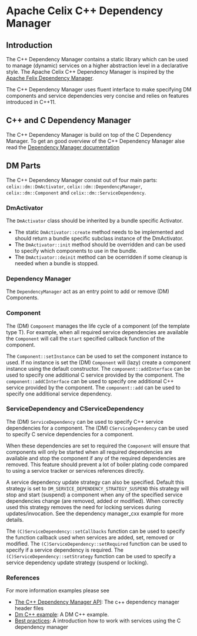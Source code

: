# Apache Celix C++ Dependency Manager

## Introduction

The C++ Dependency Manager contains a static library which can be used to manage (dynamic) services on a higher abstraction level in a declarative style. 
The Apache Celix C++ Dependency Manager is inspired by the [Apache Felix Dependency Manager](http://felix.apache.org/documentation/subprojects/apache-felix-dependency-manager.html).

The C++ Dependency Manager uses fluent interface to make specifying DM components and service dependencies very concise and relies on features introduced in C++11.



## C++ and C Dependency Manager

The C++ Dependency Manager is build on top of the C Dependency Manager.
To get an good overview of the C++ Dependency Manager alse read the [Dependency Manager documentation](../dependency_manager/README.md) 

## DM Parts

The C++ Dependency Manager consist out of four main parts: `celix::dm::DmActivator`, `celix::dm::DependencyManager`, `celix::dm::Component` and `celix::dm::ServiceDependency`.

### DmActivator

The `DmActivator` class should be inherited by a bundle specific Activator. 

- The static `DmActivator::create` method needs to be implemented and should return a bundle specific subclass instance of the DmActivator.
- The `DmActivator::init` method should be overridden and can be used to specify which components to use in the bundle.
- The `DmActivator::deinit` method can be ocerridden if some cleanup is needed when a bundle is stopped.

### Dependency Manager

The `DependencyManager` act as an entry point to add or remove (DM) Components. 

### Component



The (DM) `Component` manages the life cycle of a component (of the template type T). For example, when all required service dependencies are available the `Component` will call the `start` specified callback function of the component.

The `Component::setInstance` can be used to set the component instance to used. If no instance is set the (DM) `Component` will (lazy) create a component instance using the default constructor.
The `component::addInterface` can be used to specify one additional C service provided by the component.
The `component::addCInterface` can be used to specify one additional C++ service provided by the component. 
The `component::add` can be used to specify one additional service dependency.

### ServiceDependency and CServiceDependency

The (DM) `ServiceDependency` can be used to specify C++ service dependencies for a component.
The (DM) `CServiceDependency` can be used to specify C service dependencies for a component.

When these dependencies are set to required the `Component` will ensure that components will only be started when all required dependencies are available and stop the component if any of the required dependencies are removed.
This feature should prevent a lot of boiler plating code compared to using a service tracker or services references directly. 

A service dependency update strategy can also be specified. Default this strategy is set to `DM_SERVICE_DEPENDENCY_STRATEGY_SUSPEND` this strategy will stop and start (suspend) a component when any of the specified service dependencies change (are removed, added or modified). 
When correctly used this strategy removes the need for locking services during updates/invocation. See the dependency manager_cxx example for more details.

The `(C)ServiceDependency::setCallbacks` function can be used to specify the function callback used when services are added, set, removed or modified. 
The `(C)ServiceDependency::setRequired` function can be used to specify if a service dependency is required.
The `(C)ServiceDependency::setStrategy` function can be used to specify a service dependency update strategy (suspend or locking).

### References

For more information examples please see

- [The C++ Dependency Manager API](include/celix/dm): The c++ dependency manager header files
- [Dm C++ example](../examples/dm_example_cxx): A DM C++ example.
- [Best practices](../documents/best_practices/readme.md): A introduction how to work with services using the C dependency manager

